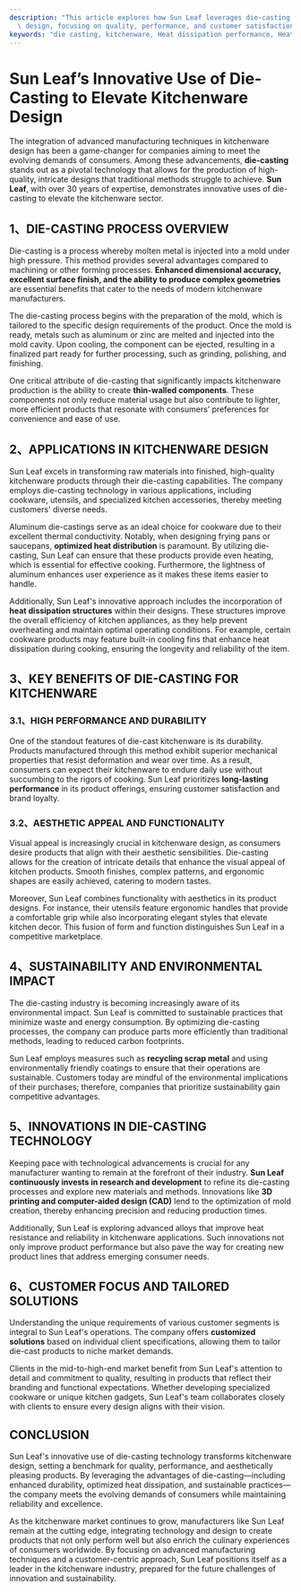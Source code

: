 ```yaml
---
description: "This article explores how Sun Leaf leverages die-casting technology to enhance kitchenware\
  \ design, focusing on quality, performance, and customer satisfaction."
keywords: "die casting, kitchenware, Heat dissipation performance, Heat sink"
---
```

# Sun Leaf’s Innovative Use of Die-Casting to Elevate Kitchenware Design

The integration of advanced manufacturing techniques in kitchenware design has been a game-changer for companies aiming to meet the evolving demands of consumers. Among these advancements, **die-casting** stands out as a pivotal technology that allows for the production of high-quality, intricate designs that traditional methods struggle to achieve. **Sun Leaf**, with over 30 years of expertise, demonstrates innovative uses of die-casting to elevate the kitchenware sector.

## 1、DIE-CASTING PROCESS OVERVIEW

Die-casting is a process whereby molten metal is injected into a mold under high pressure. This method provides several advantages compared to machining or other forming processes. **Enhanced dimensional accuracy, excellent surface finish, and the ability to produce complex geometries** are essential benefits that cater to the needs of modern kitchenware manufacturers.

The die-casting process begins with the preparation of the mold, which is tailored to the specific design requirements of the product. Once the mold is ready, metals such as aluminum or zinc are melted and injected into the mold cavity. Upon cooling, the component can be ejected, resulting in a finalized part ready for further processing, such as grinding, polishing, and finishing.

One critical attribute of die-casting that significantly impacts kitchenware production is the ability to create **thin-walled components**. These components not only reduce material usage but also contribute to lighter, more efficient products that resonate with consumers’ preferences for convenience and ease of use.

## 2、APPLICATIONS IN KITCHENWARE DESIGN

Sun Leaf excels in transforming raw materials into finished, high-quality kitchenware products through their die-casting capabilities. The company employs die-casting technology in various applications, including cookware, utensils, and specialized kitchen accessories, thereby meeting customers' diverse needs.

Aluminum die-castings serve as an ideal choice for cookware due to their excellent thermal conductivity. Notably, when designing frying pans or saucepans, **optimized heat distribution** is paramount. By utilizing die-casting, Sun Leaf can ensure that these products provide even heating, which is essential for effective cooking. Furthermore, the lightness of aluminum enhances user experience as it makes these items easier to handle.

Additionally, Sun Leaf's innovative approach includes the incorporation of **heat dissipation structures** within their designs. These structures improve the overall efficiency of kitchen appliances, as they help prevent overheating and maintain optimal operating conditions. For example, certain cookware products may feature built-in cooling fins that enhance heat dissipation during cooking, ensuring the longevity and reliability of the item.

## 3、KEY BENEFITS OF DIE-CASTING FOR KITCHENWARE

### 3.1、HIGH PERFORMANCE AND DURABILITY 

One of the standout features of die-cast kitchenware is its durability. Products manufactured through this method exhibit superior mechanical properties that resist deformation and wear over time. As a result, consumers can expect their kitchenware to endure daily use without succumbing to the rigors of cooking. Sun Leaf prioritizes **long-lasting performance** in its product offerings, ensuring customer satisfaction and brand loyalty.

### 3.2、AESTHETIC APPEAL AND FUNCTIONALITY

Visual appeal is increasingly crucial in kitchenware design, as consumers desire products that align with their aesthetic sensibilities. Die-casting allows for the creation of intricate details that enhance the visual appeal of kitchen products. Smooth finishes, complex patterns, and ergonomic shapes are easily achieved, catering to modern tastes.

Moreover, Sun Leaf combines functionality with aesthetics in its product designs. For instance, their utensils feature ergonomic handles that provide a comfortable grip while also incorporating elegant styles that elevate kitchen decor. This fusion of form and function distinguishes Sun Leaf in a competitive marketplace.

## 4、SUSTAINABILITY AND ENVIRONMENTAL IMPACT

The die-casting industry is becoming increasingly aware of its environmental impact. Sun Leaf is committed to sustainable practices that minimize waste and energy consumption. By optimizing die-casting processes, the company can produce parts more efficiently than traditional methods, leading to reduced carbon footprints.

Sun Leaf employs measures such as **recycling scrap metal** and using environmentally friendly coatings to ensure that their operations are sustainable. Customers today are mindful of the environmental implications of their purchases; therefore, companies that prioritize sustainability gain competitive advantages.

## 5、INNOVATIONS IN DIE-CASTING TECHNOLOGY

Keeping pace with technological advancements is crucial for any manufacturer wanting to remain at the forefront of their industry. **Sun Leaf continuously invests in research and development** to refine its die-casting processes and explore new materials and methods. Innovations like **3D printing and computer-aided design (CAD)** lend to the optimization of mold creation, thereby enhancing precision and reducing production times.

Additionally, Sun Leaf is exploring advanced alloys that improve heat resistance and reliability in kitchenware applications. Such innovations not only improve product performance but also pave the way for creating new product lines that address emerging consumer needs.

## 6、CUSTOMER FOCUS AND TAILORED SOLUTIONS

Understanding the unique requirements of various customer segments is integral to Sun Leaf's operations. The company offers **customized solutions** based on individual client specifications, allowing them to tailor die-cast products to niche market demands. 

Clients in the mid-to-high-end market benefit from Sun Leaf's attention to detail and commitment to quality, resulting in products that reflect their branding and functional expectations. Whether developing specialized cookware or unique kitchen gadgets, Sun Leaf's team collaborates closely with clients to ensure every design aligns with their vision.

## CONCLUSION

Sun Leaf's innovative use of die-casting technology transforms kitchenware design, setting a benchmark for quality, performance, and aesthetically pleasing products. By leveraging the advantages of die-casting—including enhanced durability, optimized heat dissipation, and sustainable practices—the company meets the evolving demands of consumers while maintaining reliability and excellence.

As the kitchenware market continues to grow, manufacturers like Sun Leaf remain at the cutting edge, integrating technology and design to create products that not only perform well but also enrich the culinary experiences of consumers worldwide. By focusing on advanced manufacturing techniques and a customer-centric approach, Sun Leaf positions itself as a leader in the kitchenware industry, prepared for the future challenges of innovation and sustainability.
